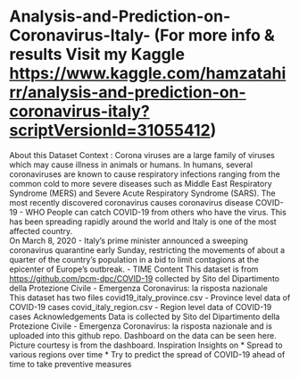 # Analysis-and-Prediction-on-Coronavirus-Italy-   (For more info & results Visit my Kaggle https://www.kaggle.com/hamzatahirr/analysis-and-prediction-on-coronavirus-italy?scriptVersionId=31055412)
About this Dataset 
Context : Corona viruses are a large family of viruses which may cause illness in animals or humans. In humans, several coronaviruses are known to cause respiratory infections ranging from the common cold to more severe diseases such as Middle East Respiratory Syndrome (MERS) and Severe Acute Respiratory Syndrome (SARS). The most recently discovered coronavirus causes coronavirus disease COVID-19 - WHO  People can catch COVID-19 from others who have the virus. This has been spreading rapidly around the world and Italy is one of the most affected country.  
On March 8, 2020 - Italy’s prime minister announced a sweeping coronavirus quarantine early Sunday, restricting the movements of about a quarter of the country’s population in a bid to limit contagions at the epicenter of Europe’s outbreak. - TIME  Content This dataset is from https://github.com/pcm-dpc/COVID-19 collected by Sito del Dipartimento della Protezione Civile - Emergenza Coronavirus: la risposta nazionale  
This dataset has two files  covid19_italy_province.csv - Province level data of COVID-19 cases covid_italy_region.csv - Region level data of COVID-19 cases Acknowledgements Data is collected by Sito del Dipartimento della Protezione Civile - Emergenza Coronavirus: la risposta nazionale and is uploaded into this github repo.  Dashboard on the data can be seen here. Picture courtesy is from the dashboard.  Inspiration Insights on * Spread to various regions over time * Try to predict the spread of COVID-19 ahead of time to take preventive measures
